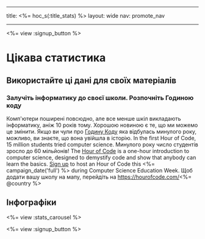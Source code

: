 * * *

title: <%= hoc_s(:title_stats) %> layout: wide nav: promote_nav

* * *

<%= view :signup_button %>

# Цікава статистика

## Використайте ці дані для своїх матеріалів

### Залучіть інформатику до своєї школи. Розпочніть Годиною коду

Комп'ютери поширені повсюдно, але все менше шкіл викладають інформатику, аніж 10 років тому. Хорошою новиною є те, що ми можемо це змінити. Якщо ви чули про [Годину Коду](<%= resolve_url('/') %>) яка відбулась минулого року, можливо, ви знаєте, що вона увійшла в історію. In the first Hour of Code, 15 million students tried computer science. Минулого року число студентів зросло до 60 мільйонів! The [Hour of Code](<%= resolve_url('/') %>) is a one-hour introduction to computer science, designed to demystify code and show that anybody can learn the basics. [Sign up](<%= resolve_url('/') %>) to host an Hour of Code this <%= campaign_date('full') %> during Computer Science Education Week. Щоб додати вашу школу на мапу, перейдіть на https://hourofcode.com/<%= @country %>

## Інфографіки

<%= view :stats_carousel %>

<%= view :signup_button %>